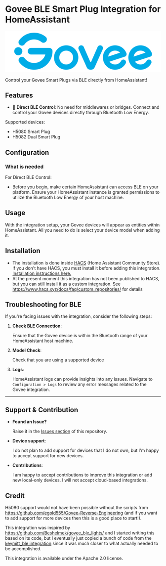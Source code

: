 # Govee BLE Smart Plug Integration for HomeAssistant

![Govee Logo](assets/govee-logo.png)

Control your Govee Smart Plugs via BLE directly from HomeAssistant!

## Features

- 🚀 **Direct BLE Control**: No need for middlewares or bridges. Connect and control your Govee devices directly through Bluetooth Low Energy.

Supported devices:

* H5080 Smart Plug
* H5082 Dual Smart Plug

## Configuration

### What is needed

For Direct BLE Control:
- Before you begin, make certain HomeAssistant can access BLE on your platform. Ensure your HomeAssistant instance is granted permissions to utilize the Bluetooth Low Energy of your host machine.

## Usage

With the integration setup, your Govee devices will appear as entities within HomeAssistant. All you need to do is select your device model when adding it.

## Installation

* The installation is done inside [HACS](https://hacs.xyz/) (Home Assistant Community Store). If you don't have HACS, you must install it before adding this integration. [Installation instructions here.](https://hacs.xyz/docs/setup/download)
* At the present moment this integration has not been published to HACS, but you can still install it as a custom integration. See https://www.hacs.xyz/docs/faq/custom_repositories/ for details

## Troubleshooting for BLE

If you're facing issues with the integration, consider the following steps:

1. **Check BLE Connection**: 
   
   Ensure that the Govee device is within the Bluetooth range of your HomeAssistant host machine.

2. **Model Check**:

   Check that you are using a supported device

3. **Logs**:

   HomeAssistant logs can provide insights into any issues. Navigate to `Configuration > Logs` to review any error messages related to the Govee integration.

---

## Support & Contribution

- **Found an Issue?**

   Raise it in the [Issues section](https://github.com/virtuald/govee_ble_plugs/issues) of this repository.

- **Device support**:

   I do not plan to add support for devices that I do not own, but I'm happy to accept support for new devices.

- **Contributions**:

   I am happy to accept contributions to improve this integration or add new local-only devices. I will not accept cloud-based integrations.


Credit
------

H5080 support would not have been possible without the scripts from https://github.com/egold555/Govee-Reverse-Engineering (and if you want to add support for more devices then this is a good place to start!).

This integration was inspired by https://github.com/Beshelmek/govee_ble_lights/ and I started writing this based on its code, but I eventually just copied a bunch of code from the [keymitt_ble integration](https://github.com/home-assistant/core/tree/dev/homeassistant/components/keymitt_ble) since it was much closer to what actually needed to be accomplished.

This integration is available under the Apache 2.0 license.
